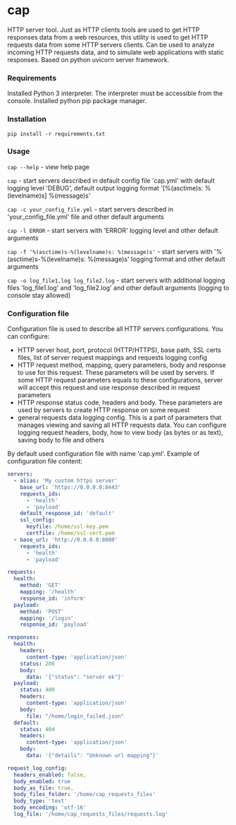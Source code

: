 # cap

HTTP server tool. Just as HTTP clients tools are used to get HTTP
responses data from a web resources, this utility is used to get
HTTP requests data from some HTTP servers clients. Can be used to
analyze incoming HTTP requests data, and to simulate web applications
with static responses. Based on python uvicorn server framework.

### Requirements

Installed Python 3 interpreter. The interpreter must be accessible
from the console. Installed python pip package manager.

### Installation

`pip install -r requirements.txt`

### Usage

`cap --help` - view help page

`cap` - start servers described in default config file 'cap.yml'
with default logging level 'DEBUG', default output logging format
'[%(asctime)s: %(levelname)s] %(message)s'

`cap -c your_config_file.yml` - start servers described in
'your_config_file.yml' file and other default arguments

`cap -l ERROR` - start servers with 'ERROR' logging level
and other default arguments

`cap -f '%(asctime)s-%(levelname)s: %(message)s'` - start servers
with '%(asctime)s-%(levelname)s: %(message)s' logging format and
other default arguments

`cap -o log_file1.log log_file2.log` - start servers with additional
logging files 'log_file1.log' and 'log_file2.log' and other default
arguments (logging to console stay allowed)

### Configuration file

Configuration file is used to describe all HTTP servers
configurations. You can configure:
- HTTP server host, port, protocol (HTTP/HTTPS), base path, SSL certs
files, list of server request mappings and requests logging config
- HTTP request method, mapping, query parameters, body and response
to use for this request. These parameters will be used by servers.
If some HTTP request parameters equals to these configurations, server
will accept this request and use response described in request
parameters
- HTTP response status code, headers and body. These parameters are
used by servers to create HTTP response on some request
- general requests data logging config. This is a part of parameters
that manages viewing and saving all HTTP requests data. You can
configure logging request headers, body, how to view body (as bytes
or as text), saving body to file and others

By default used configuration file with name 'cap.yml'. Example of
configuration file content:

```yaml
servers:
  - alias: 'My custom https server'
    base_url: 'https://0.0.0.0:8443'
    requests_ids:
      - 'health'
      - 'payload'
    default_response_id: 'default'
    ssl_config:
      keyfile: /home/ssl-key.pem
      certfile: /home/ssl-cert.pem
  - base_url: 'http://0.0.0.0:8080'
    requests_ids:
      - 'health'
      - 'payload'

requests:
  health:
    method: 'GET'
    mapping: '/health'
    response_id: 'inform'
  payload:
    method: 'POST'
    mapping: '/login'
    response_id: 'payload'

responses:
  health:
    headers:
      content-type: 'application/json'
    status: 200
    body:
      data: '{"status": "server ok"}'
  payload:
    status: 400
    headers:
      content-type: 'application/json'
    body:
      file: "/home/login_failed.json"
  default:
    status: 404
    headers:
      content-type: 'application/json'
    body:
      data: '{"details": "Unknown url mapping"}'

request_log_config:
  headers_enabled: false,
  body_enabled: true
  body_as_file: true,
  body_files_folder: '/home/cap_requests_files'
  body_type: 'text'
  body_encoding: 'utf-16'
  log_file: '/home/cap_requests_files/requests.log'
```
